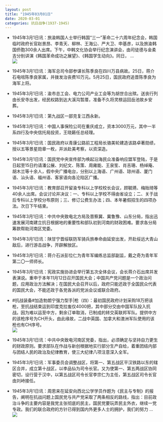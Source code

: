 ```yaml
---
layout: post
title: "1945年03月01日"
date: 2020-03-01
categories: 抗日战争(1937-1945)
---
```


<meta name="referrer" content="no-referrer" />

- 1945年3月1日讯：旅渝韩国人士举行韩国“三一”革命二十六周年纪念会，韩国临时政府长官赵景昂、李青天、柳林、王海公、严大卫、申基彦，以及旅渝韩国侨胞300余人出席。下午，中韩文化协会举行纪念演讲会，由司徒德与金柔吉分别讲演《韩国革命成功之展望》、《韩国学生动向》。同日， ... <br/><img src="https://wx1.sinaimg.cn/large/aca367d8ly1gcerxqzy71j20c809zjrf.jpg" />

- 1945年3月1日讯：海军总司令部参谋长陈季良在四川万县病故。25日，蒋介石电唁陈季良家属，并拨发治丧费10万元。5月25日，国民政府追晋陈季良为海军上将。 

- 1945年3月1日讯：渝市总工会、电力公司产业工会等为胡世合出殡。送丧行列由长安寺出发，经民权路到达大溪沟暂厝，准备不久将灵榇运回岳池故乡安葬。 

- 1945年3月1日讯：第九战区一部克复江西永新。 

- 1945年3月1日讯：中国人事保险公司在重庆成立，资本3000万元，其中一半系四行及中央信托局投资，王晓籁任总经理。 

- 1945年3月1日讯：国民政府以青康公路前工程局长骆美轮建造该路卓著勋绩，授以五等景星勋章一枚，并派赴美考察，以资深造。 

- 1945年3月1日讯：国民党中央宣传部为唤起沿海民众准备响应盟军登陆，于是日起至15日约请潘公展、刘纪文、陈策、周雍能、王泉笙、肖吉珊、杨绰庵、胡木兰等十余人，假中央广播电台，分别以上海语、广州语、琼州语、厦门语、汕头语、福州语、客家语向各沦陷区广播。 

- 1945年3月1日讯：教育部召开留渝专科以上学校校长会议，顾毓琇、梅贻琦等40余人出席。会议讨论并决议：一、专科以上学校不得由省设立；二、关于战后专科以上学校分布原则；三、修订公费生办法；四、本年暑假招生的四项办法。次日下午结束。 

- 1945年3月1日讯：中共中央致电北方局及晋察冀、冀鲁豫、山东分局，指出迅速发展河南建立抗日根据地的重要性和部队初到河南的财政困难。要求各分局筹款帮助河南区党委。 

- 1945年3月1日讯：陕甘宁晋绥联防军骑兵旅奉命由延安出发，开赴绥远大青山敌后，进行游击战争，开辟解放区。 

- 1945年3月1日讯：蒋介石派彭位仁为青年军编练总监部副监，戴之奇为青年军第二〇一师师长。 

- 1945年3月1日讯：宪政实施协进会举行第五次全体会议，会长蒋介石出席并发表演说。重申于本年11月12日召开国民大会；中国共产党问题是一个政治问题，应用政治方法解决；在国民大会召开以后，政府只能还政于全国民众代表的国民大会，不能还政于各党各派的党派会议或联合政府。 

- #抗战装备#加造勃朗宁强力型手|枪（四）：最初国民政府计划采购18万把该枪，至抗战结束运到印度克拉蚩仅4000把，其中部分交由中国军队投入抗战。因为难以运至中方，剩余订单取消，已制成的转交英联邦军队。提供中方的该枪序号为CH开头，由此缘故，二战中英国、加拿大和澳洲军队使用的该枪也有CH序号。 <br/><img src="https://wx3.sinaimg.cn/large/aca367d8ly1gce74p7sccj20d60y07ae.jpg" />

- 1945年3月1日讯：中共中央致电河南区党委，指出，必须确定与坚持自力更生的财政原则。要求部队在作战与新创根据地实行部分生产自给，着重团结内部与团结人民的政治及纪律教育，使三大纪律八项注意深入全军。 

- 1945年3月1日讯：军事委员会调整战区，将第一、第五战区平汉铁路以东的辖区合并，成立第十战区，以李品仙为司令长官。又为使第一、第五两战区协同密切，设行营于汉中，以第五战区司令长官李宗仁为主任，第五战区司令长官由刘峙接任。 

- 1945年3月1日讯：周恩来在延安向西北公学学员作题为《民主与专制》的报告，阐明在抗战问题上国民党与共产党采取了两条相反的路线，指出：目前政治斗争的主要内容是我党主张彻底的民主，国民党要玩弄民主外衣，继续一党专政。我们的联合政府的方针已得到国内外更多人士的拥护，我们的努力 ... <br/><img src="https://wx1.sinaimg.cn/large/aca367d8ly1gce1x9zmpjj20c80cwmxb.jpg" />

